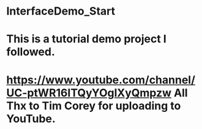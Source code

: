 # InterfaceDemo_Start
# This is a tutorial demo project I followed. 
# https://www.youtube.com/channel/UC-ptWR16ITQyYOglXyQmpzw All Thx to Tim Corey for uploading to YouTube.
